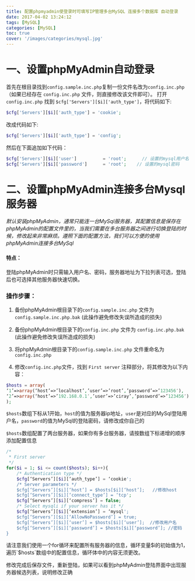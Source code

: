 ```yaml
---
title: 配置phpmyadmin使登录时可填写IP管理多台MySQL 连接多个数据库 自动登录
date: 2017-04-02 13:24:12
tags: [MySQL]
categories: [MySQL]
toc: true
cover: '/images/categories/mysql.jpg'
---
```

# 一、设置phpMyAdmin自动登录
首先在根目录找到`config.sample.inc.php`复制一份文件名改为`config.inc.php`（如果已经存在 `config.inc.php` 文件，则直接修改该文件即可）。
打开`config.inc.php` 找到 `$cfg['Servers'][$i]['auth_type']`，将代码如下:
```php
$cfg['Servers'][$i]['auth_type'] = 'cookie';
```
改成代码如下:
```php
$cfg['Servers'][$i]['auth_type'] = 'config';
```
然后在下面追加如下代码：
```php
$cfg['Servers'][$i]['user']          = 'root';      // 设置的mysql用户名
$cfg['Servers'][$i]['password']      = 'root';    // 设置的mysql密码
```

# 二、设置phpMyAdmin连接多台Mysql服务器

*默认安装phpMyAdmin，通常只能连一台MySql服务器，其配置信息是保存在phpMyAdmin的配置文件里的，当我们需要在多台服务器之间进行切换登陆的时候，修改起来非常麻烦。遵照下面的配置方法，我们可以方便的使用phpMyAdmin连接多台MySql*

#### 特点：
登陆phpMyAdmin时只需输入用户名、密码，服务器地址为下拉列表可选，登陆后也可选择其他服务器快速切换。
### 操作步骤：
1. 备份phpMyAdmin根目录下的`config.sample.inc.php` 文件为 `config.sample.inc.php.bak`  (此操作避免修改失误所造成的损失)

2. 备份phpMyAdmin根目录下的`config.inc.php` 文件为 `config.inc.php.bak`  (此操作避免修改失误所造成的损失)

3. 将phpMyAdmin根目录下的`config.sample.inc.php` 文件重命名为`config.inc.php`

4. 修改`config.inc.php`文件，找到 `First server` 注释部分，将其修改为以下内容：

```php
$hosts = array(
‘1’=>array(‘host’=>’localhost’,’user’=>’root’,’password’=>’123456′),
‘2’=>array(‘host’=>’192.168.0.1′,’user’=>’ciray’,’password’=>’123456′)
);
```
`$hosts`数组下标从1开始，`host`的值为服务器ip地址，`user`是对应的MySql登陆用户名，`password`的值为MySql的登陆密码，请修改成你自己的

`$hosts`数组配置了两台服务器，如果你有多台服务器，请按数组下标递增的顺序添加配置信息

```php
/*
 * First server
 */
for($i = 1; $i <= count($hosts); $i++){
    /* Authentication type */
    $cfg[‘Servers’][$i][‘auth_type’] = ‘cookie';
    /* Server parameters */
    $cfg[‘Servers’][$i][‘host’] = $hosts[$i][‘host’];   //修改host
    $cfg[‘Servers’][$i][‘connect_type’] = ‘tcp';
    $cfg[‘Servers’][$i][‘compress’] = false;
    /* Select mysqli if your server has it */
    $cfg[‘Servers’][$i][‘extension’] = ‘mysql';
    $cfg[‘Servers’][$i][‘AllowNoPassword’] = true;
    $cfg[‘Servers’][$i][‘user’] = $hosts[$i][‘user’];  //修改用户名
    $cfg[‘Servers’][$i][‘password’] = $hosts[$i][‘password’]; //密码
}
```
请注意我们使用一个for循环来配置所有服务器的信息，循环变量$i的初始值为1，遍历`$hosts`数组中的配置信息，循环体中的内容无须更改。

修改完成后保存文件，重新登陆，如果可以看到phpMyAdmin登陆界面中出现服务器候选列表，说明修改正确